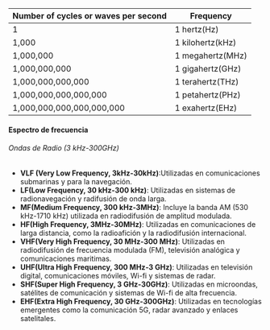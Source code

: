 
| Number of cycles or waves per second | Frequency        |
| ------------------------------------ | ---------------- |
| 1                                    | 1 hertz(Hz)      |
| 1,000                                | 1 kilohertz(kHz) |
| 1,000,000                            | 1 megahertz(MHz) |
| 1,000,000,000                        | 1 gigahertz(GHz) |
| 1,000,000,000,000                    | 1 terahertz(THz) |
| 1,000,000,000,000,000                | 1 petahertz(PHz) |
| 1,000,000,000,000,000,000            | 1 exahertz(EHz)  |
#### Espectro de frecuencia

###### Ondas de Radio (3 kHz-300GHz)

- **VLF (Very Low Frequency, 3kHz-30kHz)**:Utilizadas en comunicaciones submarinas y para la navegación.
- **LF(Low Frequency, 30 kHz-300 kHz)**: Utilizadas en sistemas de radionavegación y radifusión de onda larga.
- **MF(Medium Frequency, 300 kHz-3MHz)**: Incluye la banda AM (530 kHz-1710 kHz) utilizada en radiodifusión de amplitud modulada.
- **HF(High Frequency, 3MHz-30MHz)**: Utilizadas en comunicaciones de larga distancia, como la radioafición y la radiodifusión internacional.
- **VHF(Very High Frequency, 30 MHz-300 MHz)**: Utilizadas en radiodifusión de frecuencia modulada (FM), televisión analógica y comunicaciones maritimas.
- **UHF(Ultra High Frequency, 300 MHz-3 GHz)**: Utilizadas en televisión digital, comunicaciones móviles, Wi-fi y sistemas de radar.
- **SHF(Super High Frequency, 3 GHz-30GHz)**: Utilizadas en microondas, satélites de comunicación y sistemas de Wi-fi de alta frecuencia.
- **EHF(Extra High Frequency, 30 GHz-300GHz)**: Utilizadas en tecnologías emergentes como la comunicación 5G, radar avanzado y enlaces satelitales.